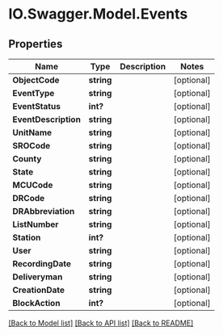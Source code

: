 # IO.Swagger.Model.Events
## Properties

Name | Type | Description | Notes
------------ | ------------- | ------------- | -------------
**ObjectCode** | **string** |  | [optional] 
**EventType** | **string** |  | [optional] 
**EventStatus** | **int?** |  | [optional] 
**EventDescription** | **string** |  | [optional] 
**UnitName** | **string** |  | [optional] 
**SROCode** | **string** |  | [optional] 
**County** | **string** |  | [optional] 
**State** | **string** |  | [optional] 
**MCUCode** | **string** |  | [optional] 
**DRCode** | **string** |  | [optional] 
**DRAbbreviation** | **string** |  | [optional] 
**ListNumber** | **string** |  | [optional] 
**Station** | **int?** |  | [optional] 
**User** | **string** |  | [optional] 
**RecordingDate** | **string** |  | [optional] 
**Deliveryman** | **string** |  | [optional] 
**CreationDate** | **string** |  | [optional] 
**BlockAction** | **int?** |  | [optional] 

[[Back to Model list]](../README.md#documentation-for-models) [[Back to API list]](../README.md#documentation-for-api-endpoints) [[Back to README]](../README.md)

